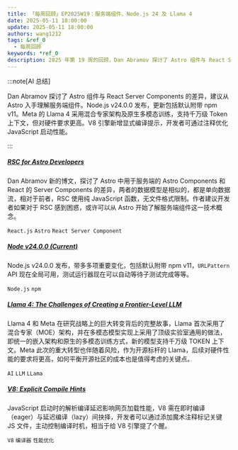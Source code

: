 ```yaml
---
title: 「每周回顾」EP2025W19：服务端组件、Node.js 24 及 Llama 4
date: 2025-05-11 18:00:00
update: 2025-05-11 18:00:00
authors: wang1212
tags: &ref_0
  - 每周回顾
keywords: *ref_0
description: 2025 年第 19 周的回顾，Dan Abramov 探讨了 Astro 组件与 React Server Components 的差异，建议从 Astro 入手理解服务端组件。Node.js v24.0.0 发布，更新包括默认附带 npm v11。Meta 的 Llama 4 采用混合专家架构及原生多模态训练，支持千万级 Token 上下文，但对硬件要求更高。V8 引擎新增显式编译提示，开发者可通过注释优化 JavaScript 启动性能。
---
```


:::note[AI 总结]

Dan Abramov 探讨了 Astro 组件与 React Server Components 的差异，建议从 Astro 入手理解服务端组件。Node.js v24.0.0 发布，更新包括默认附带 npm v11。Meta 的 Llama 4 采用混合专家架构及原生多模态训练，支持千万级 Token 上下文，但对硬件要求更高。V8 引擎新增显式编译提示，开发者可通过注释优化 JavaScript 启动性能。

:::

<!-- truncate -->

##### [RSC for Astro Developers](https://overreacted.io/rsc-for-astro-developers)

Dan Abramov 新的博文，探讨了 Astro 中用于服务端的 Astro Components 和 React 的 Server Components 的差异，两者的数据模型是相似的，都是单向数据流，相对于前者，RSC 使用纯 JavaScript 函数，无文件格式限制。作者建议开发者如果对于 RSC 感到困惑，或许可以从 Astro 开始了解服务端组件这一技术概念。

`React.js` `Astro` `React Server Component`

##### [Node v24.0.0 (Current)](https://nodejs.org/en/blog/release/v24.0.0)

Node.js v24.0.0 发布，带多多项重要变化，包括默认附带 npm v11，`URLPattern` API 现在全局可用，测试运行器现在可以自动等待子测试完成等等。

`Node.js` `npm`

##### [Llama 4: The Challenges of Creating a Frontier-Level LLM](https://cameronrwolfe.substack.com/p/llama-4)

Llama 4 和 Meta 在研究战略上的巨大转变背后的完整故事，Llama 首次采用了混合专家（MOE）架构，并在多模态模型实现上采用了顶级实验室通用的做法，即统一的嵌入架构和原生的多模态训练方式，新的模型支持千万级 TOKEN 上下文。Meta 此次的重大转型也伴随着风险，作为开源标杆的 Llama，后续对硬件性能的要求将更高，如何平衡开源社区的成本也是值得考虑的关键点。

`AI` `LLM` `LLama`

##### [V8: Explicit Compile Hints](https://v8.dev/blog/explicit-compile-hints)

JavaScript 启动时的解析编译延迟影响网页加载性能，V8 需在即时编译（eager）与延迟编译（lazy）间抉择，开发者可以通过添加魔术注释标记关键 JS 文件，主动控制编译时机，相当于给 V8 引擎提了个醒。

`V8` `编译器` `性能优化`
